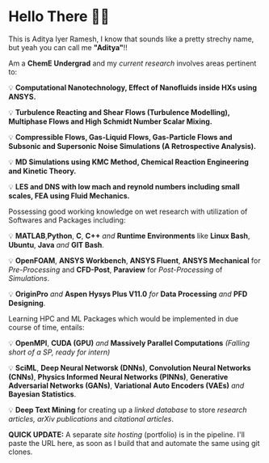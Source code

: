 # Hello There 👋🏼 

This is Aditya Iyer Ramesh, I know that sounds like a pretty strechy name, but yeah you can call me **"Aditya"**!!

Am a **ChemE Undergrad** and my _current research_ involves areas pertinent to: 

  💡 **Computational Nanotechnology, Effect of Nanofluids inside HXs using ANSYS.**

  💡 **Turbulence Reacting and Shear Flows (Turbulence Modelling), Multiphase Flows and High Schmidt Number Scalar Mixing.**   
 
  💡 **Compressible Flows, Gas-Liquid Flows, Gas-Particle Flows and Subsonic and Supersonic Noise Simulations (A Retrospective Analysis).** 
  
  💡 **MD Simulations using KMC Method, Chemical Reaction Engineering and Kinetic Theory.**
  
  💡 **LES and DNS with low mach and reynold numbers including small scales, FEA using Fluid Mechanics.** 
  
Possessing good working knowledge on wet research with utilization of Softwares and Packages including:

  💡 **MATLAB**,**Python**, **C**, **C++** _and_ **Runtime Environments** like **Linux Bash**, **Ubuntu**, **Java** _and_ **GIT Bash**. 
  
  💡 **OpenFOAM**, **ANSYS Workbench**, **ANSYS Fluent**, **ANSYS Mechanical** for _Pre-Processing_ and **CFD-Post**, **Paraview** for _Post-Processing_ of _Simulations_.
  
  💡 **OriginPro** _and_ **Aspen Hysys Plus V11.0** _for_ **Data Processing** _and_ **PFD Designing**.
  
Learning HPC and ML Packages which would be implemented in due course of time, entails:

  💡 **OpenMPI**, **CUDA (GPU)** _and_ **Massively Parallel Computations** _(Falling short of a SP, ready for intern)_
  
  💡 **SciML**, **Deep Neural Networsk (DNNs)**, **Convolution Neural Networks (CNNs)**, **Physics Informed Neural Networks (PINNs)**, **Generative Adversarial Networks (GANs)**, **Variational Auto Encoders (VAEs)** _and_ **Bayesian Statistics**.
  
  💡 **Deep Text Mining** for creating up a _linked database_ to store _research articles, arXiv publications_ and _citational articles_.  

**QUICK UPDATE:** A separate _site hosting_ (portfolio) is in the pipeline. I'll paste the URL here, as soon as I build that and automate the same using git clones. 
